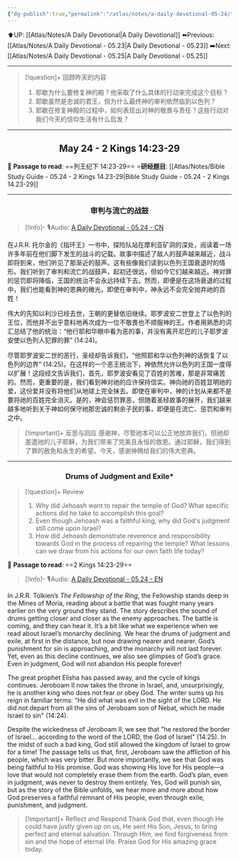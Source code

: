 ```yaml
---
{"dg-publish":true,"permalink":"/atlas/notes/a-daily-devotional-05-24/","noteIcon":""}
---
```


 ⬆️UP: [[Atlas/Notes/A Daily Devotional\|A Daily Devotional]]
⬅️Previous: [[Atlas/Notes/A Daily Devotional - 05.23\|A Daily Devotional - 05.23]]
➡️Next: [[Atlas/Notes/A Daily Devotional - 05.25\|A Daily Devotional - 05.25]]

---

> [!question]+ 回顾昨天的内容
> 1. ⁠耶歇为什么要修复神的殿？他采取了什么具体的行动来完成这个目标？
> 2. 耶歇虽然是忠诚的君王，但为什么最终神的审判依然临到以色列？
> 3. 耶歇在修复神殿的过程中，如何表现出对神的敬畏与责任？这些行动对我们今天的信仰生活有什么启发？

---
## <center>May 24 -  2 Kings 14:23-29</center>

📖 **Passage to read**: ==列王纪下 14:23-29==
⭐**研经题目**: [[Atlas/Notes/Bible Study Guide - 05.24 - 2 Kings 14.23-29\|Bible Study Guide - 05.24 - 2 Kings 14.23-29]]

---
### <center>审判与流亡的战鼓</center>

> [!info]- 🎙️Audio: [A Daily Devotional - 05.24 - CN]()

在J.R.R. 托尔金的《指环王》一书中，探险队站在摩利亚矿洞的深处，阅读着一场许多年前在他们脚下发生的战斗的记载。故事中描述了敌人的鼓声越来越近，战斗即将到来，他们听见了那渐近的鼓声。这有些像我们读到以色列王国衰退时的情形。我们听到了审判和流亡的战鼓声，起初还很远，但如今它们越来越近。神对罪的惩罚即将降临，王国的统治不会永远持续下去。然而，即便是在这场衰退的过程中，我们也能看到神的恩典的微光。即使在审判中，神永远不会完全抛弃祂的百姓！

伟大的先知以利沙已经去世，王朝的更替依旧继续。耶罗波安二世登上了以色列的王位，而他并不出乎意料地再次成为一位不敬畏也不顺服神的王。作者用熟悉的词汇总结了他的统治：“他行耶和华眼中看为恶的事，并没有离开尼巴的儿子耶罗波安使以色列人犯罪的罪” (14:24)。

尽管耶罗波安二世的恶行，圣经却告诉我们，“他照耶和华以色列神的话恢复了以色列的边界” (14:25)。在这样的一个恶王统治下，神依然允许以色列的王国一度得以扩展！这段经文告诉我们，首先，耶罗波安看见了百姓的苦难，那是非常痛苦的。然而，更重要的是，我们看到神对祂的应许保持信实。神向祂的百姓显明祂的爱，这份爱并没有将他们从地球上完全抹去。即使在审判中，神的计划从来都不是要将祂的百姓完全消灭。是的，神会惩罚罪恶，但随着圣经故事的展开，我们越来越多地听到关于神如何保守祂那忠诚的剩余子民的事，即便是在流亡、惩罚和审判之中。

> [!important]+ 反思与回应
感谢神，尽管祂本可以公正地放弃我们，但祂却差遣祂的儿子耶稣，为我们带来了完美且永恒的救恩。通过耶稣，我们得到了罪的赦免和永生的希望。今天，感谢神赐给我们的伟大恩典。

---
### <center>Drums of Judgment and Exile*</center>

> [!question]+ Review
> 1. ⁠⁠Why did Jehoash want to repair the temple of God? What specific actions did he take to accomplish this goal?
> 2. Even though Jehoash was a faithful king, why did God's judgment still come upon Israel?
> 3. ⁠How did Jehoash demonstrate reverence and responsibility towards God in the process of repairing the temple? What lessons can we draw from his actions for our own faith life today?

📖 **Passage to read**: ==2 Kings 14:23-29==

> [!info]- 🎙️Audio: [A Daily Devotional - 05.24 - EN]()  

In J.R.R. Tolkien’s *The Fellowship of the Ring*, the Fellowship stands deep in the Mines of Moria, reading about a battle that was fought many years earlier on the very ground they stand. The story describes the sound of drums getting closer and closer as the enemy approaches. The battle is coming, and they can hear it. It’s a bit like what we experience when we read about Israel’s monarchy declining. We hear the drums of judgment and exile, at first in the distance, but now drawing nearer and nearer. God’s punishment for sin is approaching, and the monarchy will not last forever. Yet, even as this decline continues, we also see glimpses of God’s grace. Even in judgment, God will not abandon His people forever!

The great prophet Elisha has passed away, and the cycle of kings continues. Jeroboam II now takes the throne in Israel, and, unsurprisingly, he is another king who does not fear or obey God. The writer sums up his reign in familiar terms: "He did what was evil in the sight of the LORD. He did not depart from all the sins of Jeroboam son of Nebat, which he made Israel to sin" (14:24).

Despite the wickedness of Jeroboam II, we see that "he restored the border of Israel... according to the word of the LORD, the God of Israel" (14:25). In the midst of such a bad king, God still allowed the kingdom of Israel to grow for a time! The passage tells us that, first, Jeroboam saw the affliction of his people, which was very bitter. But more importantly, we see that God was being faithful to His promise. God was showing His love for His people—a love that would not completely erase them from the earth. God’s plan, even in judgment, was never to destroy them entirely. Yes, God will punish sin, but as the story of the Bible unfolds, we hear more and more about how God preserves a faithful remnant of His people, even through exile, punishment, and judgment.

> [!important]+ Reflect and Respond
Thank God that, even though He could have justly given up on us, He sent His Son, Jesus, to bring perfect and eternal salvation. Through Him, we find forgiveness from sin and the hope of eternal life. Praise God for His amazing grace today.















